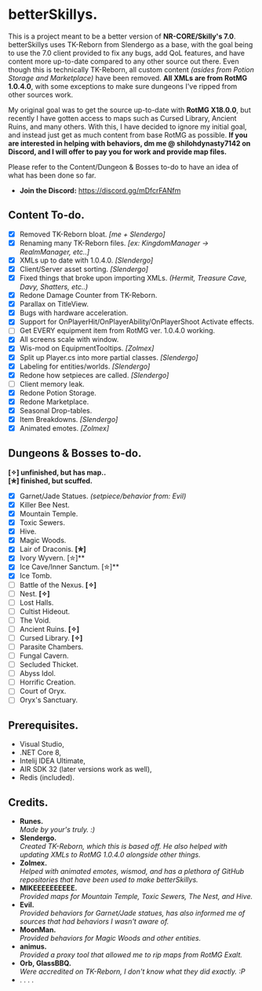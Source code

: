 # betterSkillys.
This is a project meant to be a better version of **NR-CORE/Skilly's 7.0**. betterSkillys uses TK-Reborn from Slendergo as a base, with the goal being to use the 7.0 client provided to fix any bugs, add QoL features, and have content more up-to-date compared to any other source out there. Even though this is technically TK-Reborn, all custom content *(asides from Potion Storage and Marketplace)* have been removed. **All XMLs are from RotMG 1.0.4.0**, with some exceptions to make sure dungeons I've ripped from other sources work.

My original goal was to get the source up-to-date with **RotMG X18.0.0**, but recently I have gotten access to maps such as Cursed Library, Ancient Ruins, and many others. With this, I have decided to ignore my initial goal, and instead just get as much content from base RotMG as possible. **If you are interested in helping with behaviors, dm me @ shilohdynasty7142 on Discord, and I will offer to pay you for work and provide map files.**

Please refer to the Content/Dungeon & Bosses to-do to have an idea of what has been done so far. <br />
- **Join the Discord:** https://discord.gg/mDfcrFANfm

## Content To-do.
- [x] Removed TK-Reborn bloat. *[me + Slendergo]*
- [x] Renaming many TK-Reborn files. *[ex: KingdomManager -> RealmManager, etc..]*
- [x] XMLs up to date with 1.0.4.0. *[Slendergo]*
- [x] Client/Server asset sorting. *[Slendergo]*
- [x] Fixed things that broke upon importing XMLs. *(Hermit, Treasure Cave, Davy, Shatters, etc..)*
- [x] Redone Damage Counter from TK-Reborn.
- [x] Parallax on TitleView.
- [x] Bugs with hardware acceleration.
- [x] Support for OnPlayerHit/OnPlayerAbility/OnPlayerShoot Activate effects.
- [ ] Get EVERY equipment item from RotMG ver. 1.0.4.0 working.
- [x] All screens scale with window.
- [x] Wis-mod on EquipmentTooltips. *[Zolmex]*
- [x] Split up Player.cs into more partial classes. *[Slendergo]*
- [x] Labeling for entities/worlds. *[Slendergo]*
- [x] Redone how setpieces are called. *[Slendergo]*
- [ ] Client memory leak.
- [x] Redone Potion Storage.
- [x] Redone Marketplace.
- [x] Seasonal Drop-tables.
- [x] Item Breakdowns. *[Slendergo]*
- [x] Animated emotes. *[Zolmex]*

## Dungeons & Bosses to-do.
**[✧] unfinished, but has map..** <br />
**[✮] finished, but scuffed.**
- [x] Garnet/Jade Statues. *(setpiece/behavior from: Evil)*
- [x] Killer Bee Nest.
- [x] Mountain Temple.
- [x] Toxic Sewers.
- [x] Hive.
- [x] Magic Woods.
- [x] Lair of Draconis. **[✮]**
- [x] Ivory Wyvern. [✮]**
- [x] Ice Cave/Inner Sanctum. [✮]**
- [x] Ice Tomb. 
- [ ] Battle of the Nexus. **[✧]**
- [ ] Nest. **[✧]**
- [ ] Lost Halls.
- [ ] Cultist Hideout.
- [ ] The Void.
- [ ] Ancient Ruins. **[✧]**
- [ ] Cursed Library. **[✧]**
- [ ] Parasite Chambers.
- [ ] Fungal Cavern.
- [ ] Secluded Thicket.
- [ ] Abyss Idol.
- [ ] Horrific Creation.
- [ ] Court of Oryx.
- [ ] Oryx's Sanctuary.

## Prerequisites.
- Visual Studio,
- .NET Core 8,
- Intelij IDEA Ultimate,
- AIR SDK 32 (later versions work as well),
- Redis (included).

## Credits.
- **Runes.** <br />
*Made by your's truly. :)*
- **Slendergo.** <br />
*Created TK-Reborn, which this is based off.
He also helped with updating XMLs to RotMG 1.0.4.0 alongside other things.*
- **Zolmex.** <br />
*Helped with animated emotes, wismod, and has a plethora
of GitHub repositories that have been used to make betterSkillys.*
- **MIKEEEEEEEEEE.** <br />
*Provided maps for Mountain Temple, Toxic Sewers, The Nest, and Hive.*
- **Evil.** <br />
*Provided behaviors for Garnet/Jade statues, 
has also informed me of sources that had behaviors I wasn't aware of.*
- **MoonMan.** <br />
*Provided behaviors for Magic Woods and other entities.*
- **animus.** <br />
*Provided a proxy tool that allowed me to rip maps from RotMG Exalt.*
- **Orb, GlassBBQ.** <br />
*Were accredited on TK-Reborn, I don't know what they did exactly. :P*
- . . . .
